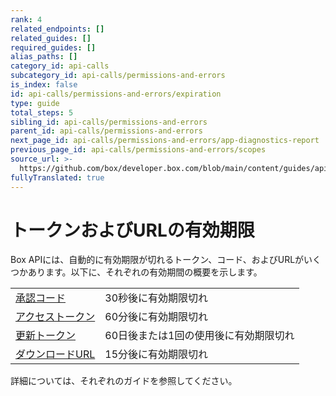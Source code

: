 ```yaml
---
rank: 4
related_endpoints: []
related_guides: []
required_guides: []
alias_paths: []
category_id: api-calls
subcategory_id: api-calls/permissions-and-errors
is_index: false
id: api-calls/permissions-and-errors/expiration
type: guide
total_steps: 5
sibling_id: api-calls/permissions-and-errors
parent_id: api-calls/permissions-and-errors
next_page_id: api-calls/permissions-and-errors/app-diagnostics-report
previous_page_id: api-calls/permissions-and-errors/scopes
source_url: >-
  https://github.com/box/developer.box.com/blob/main/content/guides/api-calls/permissions-and-errors/expiration.md
fullyTranslated: true
---
```

# トークンおよびURLの有効期限

Box APIには、自動的に有効期限が切れるトークン、コード、およびURLがいくつかあります。以下に、それぞれの有効期間の概要を示します。

|                              |                      |
| ---------------------------- | -------------------- |
| [承認コード][Authorization Codes] | 30秒後に有効期限切れ          |
| [アクセストークン][Access Tokens]    | 60分後に有効期限切れ          |
| [更新トークン][Refresh Tokens]     | 60日後または1回の使用後に有効期限切れ |
| [ダウンロードURL][Download URLs]   | 15分後に有効期限切れ          |

詳細については、それぞれのガイドを参照してください。

[Authorization Codes]: g://authentication/oauth2

[Access Tokens]: g://authentication/tokens

[Refresh Tokens]: g://authentication/tokens/refresh

[Download URLs]: g://downloads